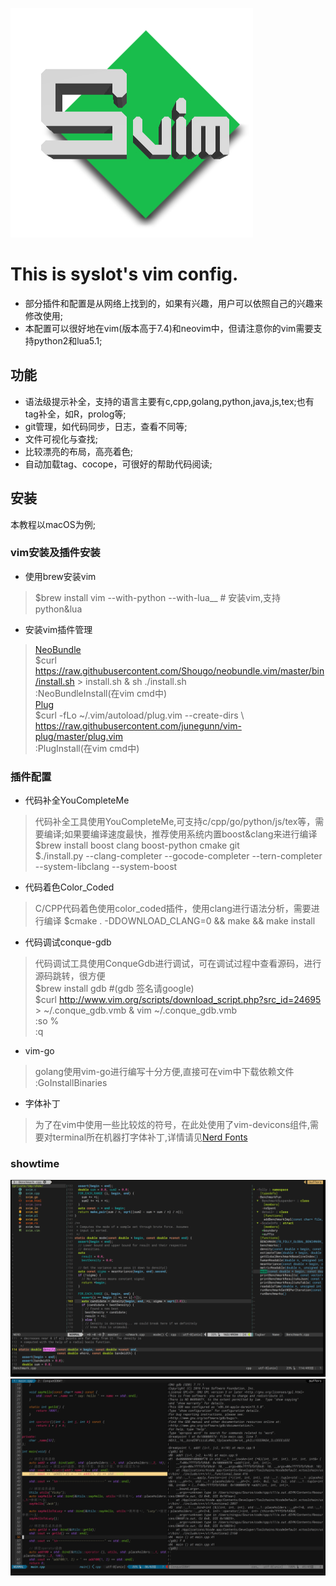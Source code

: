 ![](pic/svim.jpg)

# This is syslot's vim config. 
- 部分插件和配置是从网络上找到的，如果有兴趣，用户可以依照自己的兴趣来修改使用;
- 本配置可以很好地在vim(版本高于7.4)和neovim中，但请注意你的vim需要支持python2和lua5.1;

## 功能
- 语法级提示补全，支持的语言主要有c,cpp,golang,python,java,js,tex;也有tag补全，如R，prolog等;
- git管理，如代码同步，日志，查看不同等;
- 文件可视化与查找;
- 比较漂亮的布局，高亮着色;
- 自动加载tag、cocope，可很好的帮助代码阅读;

## 安装

本教程以macOS为例;

### vim安装及插件安装
- 使用brew安装vim
> $brew install vim --with-python --with-lua__ # 安装vim,支持python&lua
- 安装vim插件管理
> [NeoBundle](https://github.com/Shougo/neobundle.vim)   
$curl https://raw.githubusercontent.com/Shougo/neobundle.vim/master/bin/install.sh > install.sh & sh ./install.sh   
 :NeoBundleInstall(在vim cmd中)   
[Plug](https://github.com/junegunn/vim-plug)    
$curl -fLo ~/.vim/autoload/plug.vim --create-dirs \ https://raw.githubusercontent.com/junegunn/vim-plug/master/plug.vim    
:PlugInstall(在vim cmd中)   

### 插件配置
- 代码补全YouCompleteMe
> 代码补全工具使用YouCompleteMe,可支持c/cpp/go/python/js/tex等，需要编译;如果要编译速度最快，推荐使用系统内置boost&clang来进行编译     
$brew install boost clang boost-python cmake git     
$./install.py --clang-completer  --gocode-completer --tern-completer --system-libclang --system-boost    

- 代码着色Color_Coded
> C/CPP代码着色使用color_coded插件，使用clang进行语法分析，需要进行编译 
$cmake . -DDOWNLOAD_CLANG=0 && make && make install  

- 代码调试conque-gdb
> 代码调试工具使用ConqueGdb进行调试，可在调试过程中查看源码，进行源码跳转，很方便  
$brew install gdb #(gdb 签名请google)   
$curl http://www.vim.org/scripts/download_script.php?src_id=24695 > ~/.conque_gdb.vmb & vim ~/.conque_gdb.vmb   
:so %    
:q  

- vim-go
> golang使用vim-go进行编写十分方便,直接可在vim中下载依赖文件 
:GoInstallBinaries 

- 字体补丁
> 为了在vim中使用一些比较炫的符号，在此处使用了vim-devicons组件,需要对terminal所在机器打字体补丁,详情请见[Nerd Fonts](https://github.com/ryanoasis/nerd-fonts)

### showtime
![Edit](pic/editor.png)
![ConqueGdb](pic/gdb.png)


